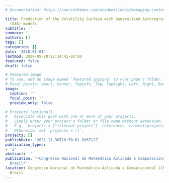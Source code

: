 ```yaml
---
# Documentation: https://sourcethemes.com/academic/docs/managing-content/

title: Prediction of the Volatility Surface with Generalized Autoregressive Score
  (GAS) models
subtitle: ''
summary: ''
authors: []
tags: []
categories: []
date: '2018-01-01'
lastmod: 2020-09-28T12:34:41-03:00
featured: false
draft: false

# Featured image
# To use, add an image named `featured.jpg/png` to your page's folder.
# Focal points: Smart, Center, TopLeft, Top, TopRight, Left, Right, BottomLeft, Bottom, BottomRight.
image:
  caption: ''
  focal_point: ''
  preview_only: false

# Projects (optional).
#   Associate this post with one or more of your projects.
#   Simply enter your project's folder or file name without extension.
#   E.g. `projects = ["internal-project"]` references `content/project/deep-learning/index.md`.
#   Otherwise, set `projects = []`.
projects: []
publishDate: '2021-11-30T16:56:01.896712Z'
publication_types:
- '2'
abstract: ''
publication: '*Congresso Nacional de Matemática Aplicada e Computacional (CNMAC),  Campinas,
  Brazil*'
location: Congresso Nacional de Matemática Aplicada e Computacional (CNMAC),  Campinas,
  Brazil
---
```

